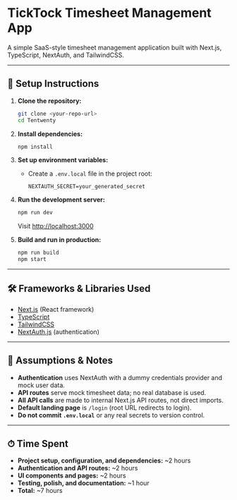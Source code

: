 # TickTock Timesheet Management App

A simple SaaS-style timesheet management application built with Next.js, TypeScript, NextAuth, and TailwindCSS.

---

## 🚀 Setup Instructions

1. **Clone the repository:**
   ```bash
   git clone <your-repo-url>
   cd Tentwenty
   ```
2. **Install dependencies:**
   ```bash
   npm install
   ```
3. **Set up environment variables:**
   - Create a `.env.local` file in the project root:
     ```
     NEXTAUTH_SECRET=your_generated_secret
     ```
4. **Run the development server:**
   ```bash
   npm run dev
   ```
   Visit [http://localhost:3000](http://localhost:3000)

5. **Build and run in production:**
   ```bash
   npm run build
   npm start
   ```

---

## 🛠 Frameworks & Libraries Used
- [Next.js](https://nextjs.org/) (React framework)
- [TypeScript](https://www.typescriptlang.org/)
- [TailwindCSS](https://tailwindcss.com/)
- [NextAuth.js](https://next-auth.js.org/) (authentication)

---

## 📝 Assumptions & Notes
- **Authentication** uses NextAuth with a dummy credentials provider and mock user data.
- **API routes** serve mock timesheet data; no real database is used.
- **All API calls** are made to internal Next.js API routes, not direct imports.
- **Default landing page** is `/login` (root URL redirects to login).
- **Do not commit `.env.local`** or any real secrets to version control.

---

## ⏱ Time Spent
- **Project setup, configuration, and dependencies:** ~2 hours
- **Authentication and API routes:** ~2 hours
- **UI components and pages:** ~2 hours
- **Testing, polish, and documentation:** ~1 hour
- **Total:** ~7 hours 